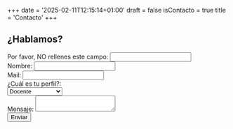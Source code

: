 +++
date = '2025-02-11T12:15:14+01:00'
draft = false
isContacto = true
title = 'Contacto'
+++

<section>
  <div class="content">
    <form class="form-panel"
	  name="contact"
          action="/contacto-ok"
	  method="POST"
	  data-netlify="true"
	  netlify-honeypot="bot">
      <h2>¿Hablamos?</h2>
      <div class="hidden">
        <label for="bot">Por favor, NO rellenes este campo:</label>
        <input name="bot" id="bot" type="text">
      </div>
      <div class="form-control">
        <label for="name">Nombre:</label>
        <input name="name" id="name" type="text">
      </div>
      <div class="form-control">
        <label for="email">Mail:</label>
        <input name="email" id="email" type="email">
      </div>
      <div class="form-control">
	<label for="profile">¿Cuál es tu perfil?:</label>
	<div class="form-select">
          <select name="profile">
            <option value="Docente">Docente</option>
            <option value="Investigador">Investigador</option>
            <option value="TIC">Responsable TIC</option>
            <option value="Familia">Familia</option>
            <option value="Inversor">Inversor</option>
            <option value="Otro">Otro</option>				
          </select>
        </div>
      </div>
      <div class="form-control">
        <label for="message">Mensaje:</label>
        <textarea name="message" id="message"></textarea>
      </div>
      <div class="buttons">
        <button type="submit" class="btn">Enviar</button>
      </div>
    </form>
    
  </div>
</section>
